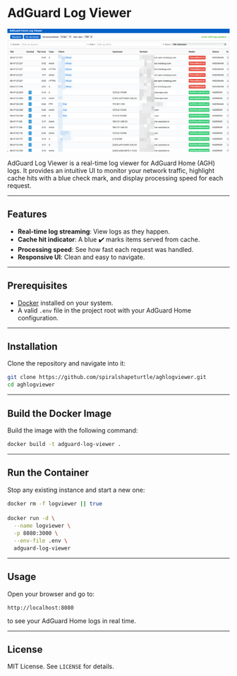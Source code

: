 # AdGuard Log Viewer

![Demo Screenshot](assets/overview.png)

AdGuard Log Viewer is a real-time log viewer for AdGuard Home (AGH) logs. It provides an intuitive UI to monitor your network traffic, highlight cache hits with a blue check mark, and display processing speed for each request.

---

## Features

- **Real-time log streaming**: View logs as they happen.
- **Cache hit indicator**: A blue ✔️ marks items served from cache.
- **Processing speed**: See how fast each request was handled.
- **Responsive UI**: Clean and easy to navigate.

---

## Prerequisites

- [Docker](https://www.docker.com/) installed on your system.
- A valid `.env` file in the project root with your AdGuard Home configuration.

---

## Installation

Clone the repository and navigate into it:

```bash
git clone https://github.com/spiralshapeturtle/aghlogviewer.git
cd aghlogviewer
```

---

## Build the Docker Image

Build the image with the following command:

```bash
docker build -t adguard-log-viewer .
```

---

## Run the Container

Stop any existing instance and start a new one:

```bash
docker rm -f logviewer || true

docker run -d \
  --name logviewer \
  -p 8080:3000 \
  --env-file .env \
  adguard-log-viewer
```

---

## Usage

Open your browser and go to:

```
http://localhost:8080
```

to see your AdGuard Home logs in real time.

---

## License

MIT License. See `LICENSE` for details.

